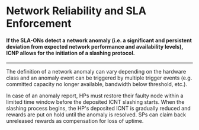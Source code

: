 # Network Reliability and SLA Enforcement

#### If the SLA-ONs detect a network anomaly (i.e. a significant and persistent deviation from expected network performance and availability levels), ICNP allows for the initiation of a slashing protocol.&#x20;

***

The definition of a network anomaly can vary depending on the hardware class and an anomaly event can be triggered by multiple trigger events (e.g. committed capacity no longer available, bandwidth below threshold, etc.).&#x20;

In case of an anomaly report, HPs must restore their faulty node within a limited time window before the deposited ICNT slashing starts. When the slashing process begins, the HP's deposited ICNT is gradually reduced and rewards are put on hold until the anomaly is resolved. SPs can claim back unreleased rewards as compensation for loss of uptime.&#x20;
